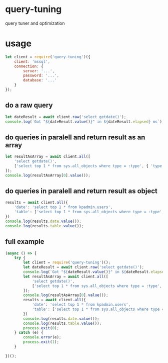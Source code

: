 # query-tuning
query tuner and optimization

# usage
```javascript
let client = require('query-tuning')({
    client: 'mssql',
    connection: {
        server: '...',
        password: '...',
        database: '...'
    }
});
```
## do a raw query
```javascript
let dateResult = await client.raw('select getdate()');
console.log(`Got "${dateResult.value()}" in ${dateResult.elapsed} ms`);
```
## do queries in paralell and return result as an array

```javascript
let resultAsArray = await client.all([
    'select getdate()',
    ['select top 1 * from sys.all_objects where type = :type', { 'type': 'U' }]
]);
console.log(resultAsArray[0].value());

```

## do queries in paralell and return result as object

```javascript
results = await client.all({
    'date': 'select top 1 * from kpadmin.users',
    'table': ['select top 1 * from sys.all_objects where type = :type', { 'type': 'U' }]
})
console.log(results.date.value());
console.log(results.table.value());
```

## full example
```javascript
(async () => {
    try {
        let client = require('query-tuning')();
        let dateResult = await client.raw('select getdate()');
        console.log(`Got "${dateResult.value()}" in ${dateResult.elapsed} ms`);
        let resultAsArray = await client.all([
            'select getdate()',
            ['select top 1 * from sys.all_objects where type = :type', { 'type': 'U' }]
        ]);
        console.log(resultAsArray[0].value());
        results = await client.all({
            'date': 'select top 1 * from kpadmin.users',
            'table': ['select top 1 * from sys.all_objects where type = :type', { 'type': 'U' }]
        })
        console.log(results.date.value());
        console.log(results.table.value());
        process.exit(0);
    } catch (e) {
        console.error(e);
        process.exit(1);
    }    
    
})();
```
